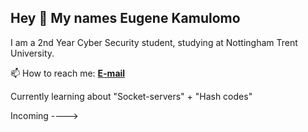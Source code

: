 ## Hey 👋 My names Eugene Kamulomo
I am a 2nd Year Cyber Security student, studying at Nottingham Trent University.
 
 📫 How to reach me:  [**E-mail**](mailto:eugene.kamulomo2020@my.ntu.ac.uk)

Currently learning about "Socket-servers" +  "Hash codes"

Incoming ----> 




